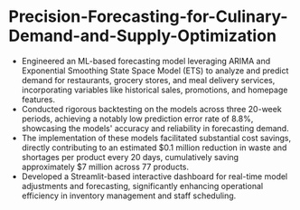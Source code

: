 # Precision-Forecasting-for-Culinary-Demand-and-Supply-Optimization

- Engineered an ML-based forecasting model leveraging ARIMA and Exponential Smoothing State Space Model (ETS) to analyze and predict demand for restaurants, grocery stores, and meal delivery services, incorporating variables like historical sales, promotions, and homepage features.
- Conducted rigorous backtesting on the models across three 20-week periods, achieving a notably low prediction error rate of 8.8%, showcasing the models' accuracy and reliability in forecasting demand.
- The implementation of these models facilitated substantial cost savings, directly contributing to an estimated $0.1 million reduction in waste and shortages per product every 20 days, cumulatively saving approximately $7 million across 77 products.
- Developed a Streamlit-based interactive dashboard for real-time model adjustments and forecasting, significantly enhancing operational efficiency in inventory management and staff scheduling.
